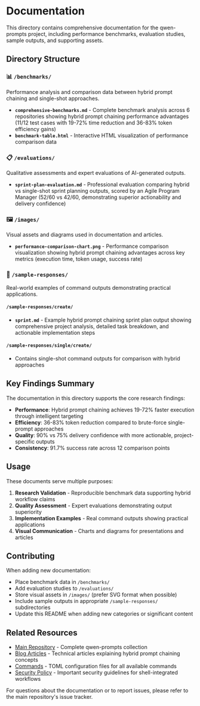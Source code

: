# Documentation

This directory contains comprehensive documentation for the qwen-prompts project, including performance benchmarks, evaluation studies, sample outputs, and supporting assets.

## Directory Structure

### 📊 `/benchmarks/`
Performance analysis and comparison data between hybrid prompt chaining and single-shot approaches.

- **`comprehensive-benchmarks.md`** - Complete benchmark analysis across 6 repositories showing hybrid prompt chaining performance advantages (11/12 test cases with 19-72% time reduction and 36-83% token efficiency gains)
- **`benchmark-table.html`** - Interactive HTML visualization of performance comparison data

### 📋 `/evaluations/`
Qualitative assessments and expert evaluations of AI-generated outputs.

- **`sprint-plan-evaluation.md`** - Professional evaluation comparing hybrid vs single-shot sprint planning outputs, scored by an Agile Program Manager (52/60 vs 42/60, demonstrating superior actionability and delivery confidence)

### 🖼️ `/images/`
Visual assets and diagrams used in documentation and articles.

- **`performance-comparison-chart.png`** - Performance comparison visualization showing hybrid prompt chaining advantages across key metrics (execution time, token usage, success rate)

### 📝 `/sample-responses/`
Real-world examples of command outputs demonstrating practical applications.

#### `/sample-responses/create/`
- **`sprint.md`** - Example hybrid prompt chaining sprint plan output showing comprehensive project analysis, detailed task breakdown, and actionable implementation steps

#### `/sample-responses/single/create/`
- Contains single-shot command outputs for comparison with hybrid approaches

## Key Findings Summary

The documentation in this directory supports the core research findings:

- **Performance**: Hybrid prompt chaining achieves 19-72% faster execution through intelligent targeting
- **Efficiency**: 36-83% token reduction compared to brute-force single-prompt approaches  
- **Quality**: 90% vs 75% delivery confidence with more actionable, project-specific outputs
- **Consistency**: 91.7% success rate across 12 comparison points

## Usage

These documents serve multiple purposes:

1. **Research Validation** - Reproducible benchmark data supporting hybrid workflow claims
2. **Quality Assessment** - Expert evaluations demonstrating output superiority
3. **Implementation Examples** - Real command outputs showing practical applications
4. **Visual Communication** - Charts and diagrams for presentations and articles

## Contributing

When adding new documentation:

- Place benchmark data in `/benchmarks/`
- Add evaluation studies to `/evaluations/`
- Store visual assets in `/images/` (prefer SVG format when possible)
- Include sample outputs in appropriate `/sample-responses/` subdirectories
- Update this README when adding new categories or significant content

## Related Resources

- [Main Repository](https://github.com/samestrin/qwen-prompts) - Complete qwen-prompts collection
- [Blog Articles](../blog/) - Technical articles explaining hybrid prompt chaining concepts
- [Commands](../commands/) - TOML configuration files for all available commands
- [Security Policy](../SECURITY.md) - Important security guidelines for shell-integrated workflows

For questions about the documentation or to report issues, please refer to the main repository's issue tracker.